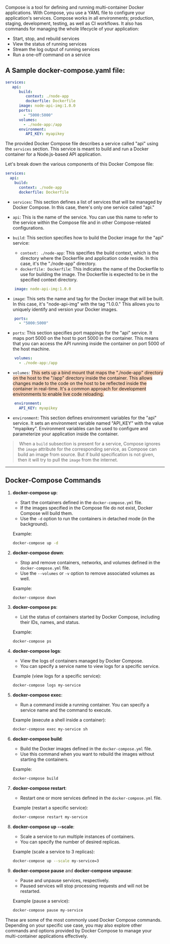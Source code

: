 Compose is a tool for defining and running multi-container Docker applications. With Compose, you use a YAML file to configure your application's services. Compose works in all environments; production, staging, development, testing, as well as CI workflows. It also has commands for managing the whole lifecycle of your application:

- Start, stop, and rebuild services
- View the status of running services
- Stream the log output of running services
- Run a one-off command on a service

## A Sample docker-compose.yaml file:

```yaml
services:
   api:
      build: 
         context: ./node-app
         dockerfile: Dockerfile
      image: node-api-img:1.0.0
      ports:
        - "5000:5000"
      volumes:
        - ./node-app:/app
      environment:
         API_KEY: myapikey
```

The provided Docker Compose file describes a service called "api" using the `services` section. This service is meant to build and run a Docker container for a Node.js-based API application. 

Let's break down the various components of this Docker Compose file:

```yaml
services:
  api:
    build:
      context: ./node-app
      dockerfile: Dockerfile
```

- `services`: This section defines a list of services that will be managed by Docker Compose. In this case, there's only one service called "api."

- `api`: This is the name of the service. You can use this name to refer to the service within the Compose file and in other Compose-related configurations.

- `build`: This section specifies how to build the Docker image for the "api" service:
  - `context: ./node-app`: This specifies the build context, which is the directory where the Dockerfile and application code reside. In this case, it's the "./node-app" directory.
  - `dockerfile: Dockerfile`: This indicates the name of the Dockerfile to use for building the image. The Dockerfile is expected to be in the specified context directory.

```yaml
    image: node-api-img:1.0.0
```

- `image`: This sets the name and tag for the Docker image that will be built. In this case, it's "node-api-img" with the tag "1.0.0." This allows you to uniquely identify and version your Docker images.

```yaml
    ports:
      - "5000:5000"
```

- `ports`: This section specifies port mappings for the "api" service. It maps port 5000 on the host to port 5000 in the container. This means that you can access the API running inside the container on port 5000 of the host machine.

```yaml
    volumes:
      - ./node-app:/app
```

- `volumes`: <span style="background:rgba(255, 183, 139, 0.55)">This sets up a bind mount that maps the "./node-app" directory on the host to the "/app" directory inside the container. This allows changes made to the code on the host to be reflected inside the container in real-time. It's a common approach for development environments to enable live code reloading.</span>

```yaml
    environment:
      API_KEY: myapikey
```

- `environment`: This section defines environment variables for the "api" service. It sets an environment variable named "API_KEY" with the value "myapikey". Environment variables can be used to configure and parameterize your application inside the container.


>  When a `build` subsection is present for a service, Compose ignores the `image` attribute for the corresponding service, as Compose can build an image from source. But if build specification is not given, then it will try to pull the `image` from the internet.

---

## Docker-Compose Commands

1. **docker-compose up**:
   - Start the containers defined in the `docker-compose.yml` file.
   - If the images specified in the Compose file do not exist, Docker Compose will build them.
   - Use the `-d` option to run the containers in detached mode (in the background).

   Example:
   ```bash
   docker-compose up -d
   ```

2. **docker-compose down**:
   - Stop and remove containers, networks, and volumes defined in the `docker-compose.yml` file.
   - Use the `--volumes` or `-v` option to remove associated volumes as well.

   Example:
   ```bash
   docker-compose down
   ```

3. **docker-compose ps**:
   - List the status of containers started by Docker Compose, including their IDs, names, and status.

   Example:
   ```bash
   docker-compose ps
   ```

4. **docker-compose logs**:
   - View the logs of containers managed by Docker Compose.
   - You can specify a service name to view logs for a specific service.

   Example (view logs for a specific service):
   ```bash
   docker-compose logs my-service
   ```

5. **docker-compose exec**:
   - Run a command inside a running container. You can specify a service name and the command to execute.

   Example (execute a shell inside a container):
   ```bash
   docker-compose exec my-service sh
   ```

6. **docker-compose build**:
   - Build the Docker images defined in the `docker-compose.yml` file.
   - Use this command when you want to rebuild the images without starting the containers.

   Example:
   ```bash
   docker-compose build
   ```

7. **docker-compose restart**:
   - Restart one or more services defined in the `docker-compose.yml` file.

   Example (restart a specific service):
   ```bash
   docker-compose restart my-service
   ```

8. **docker-compose up --scale**:
   - Scale a service to run multiple instances of containers.
   - You can specify the number of desired replicas.

   Example (scale a service to 3 replicas):
   ```bash
   docker-compose up --scale my-service=3
   ```

9. **docker-compose pause** and **docker-compose unpause**:
   - Pause and unpause services, respectively.
   - Paused services will stop processing requests and will not be restarted.

   Example (pause a service):
   ```bash
   docker-compose pause my-service
   ```

These are some of the most commonly used Docker Compose commands. Depending on your specific use case, you may also explore other commands and options provided by Docker Compose to manage your multi-container applications effectively.